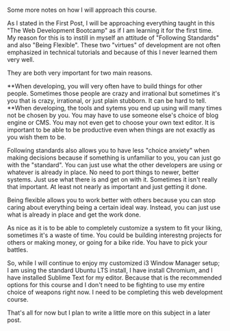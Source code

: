 Some more notes on how I will approach this course.

As I stated in the First Post, I will be approaching everything taught in this "The Web Development Bootcamp" as if
I am learning it for the first time. My reason for this is to instill in myself an attitude of "Following Standards" and
also "Being Flexible". These two "virtues" of development are not often emphasized in technical tutorials and because
of this I never learned them very well.

They are both very important for two main reasons.

**When developing, you will very often have to build things for other people. Sometimes those people are crazy and irrational
but sometimes it's you that is crazy, irrational, or just plain stubborn. It can be hard to tell.
**When developing, the tools and sytems you end up using will many times not be chosen by you. You may have to use someone else's
choice of blog engine or CMS. You may not even get to choose your own text editor. It is important to be able to be productive
even when things are not exactly as you wish them to be.

Following standards also allows you to have less "choice anxiety" when making decisions because if something is unfamiliar to you,
you can just go with the "standard". You can just use what the other developers are using or whatever is already in place. No
need to port things to newer, better systems. Just use what there is and get on with it. Sometimes it isn't really that 
important. At least not nearly as important and just getting it done.

Being flexible allows you to work better with others because you can stop caring about everything being a certain ideal way. 
Instead, you can just use what is already in place and get the work done.

As nice as it is to be able to completely customize a system to fit your liking, sometimes it's a waste of time. You could be
building interestng projects for others or making money, or going for a bike ride. You have to pick your battles.

So, while I will continue to enjoy my customized i3 Window Manager setup; I am using the standard Ubuntu LTS install, I have
install Chromium, and I have installed Sublime Text for my editor. Because that is the recommended options for this course and 
I don't need to be fighting to use my entire choice of weapons right now. I need to be completing this web development course.

That's all for now but I plan to write a little more on this subject in a later post.

